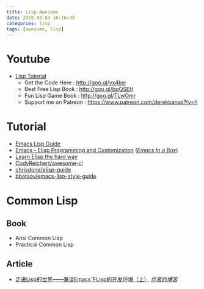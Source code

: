 ```yaml
---
title: Lisp Awesome
date: 2018-03-04 16:16:49
categories: lisp
tags: [awesome, lisp]
---
```


# Youtube
- [Lisp Tutorial](https://www.youtube.com/watch?v=ymSq4wHrqyU)
  - Get the Code Here : http://goo.gl/vx4kei
  - Best Free Lisp Book : http://goo.gl/bpQSEH
  - Fun Lisp Game Book : http://goo.gl/TLwOmr
  - Support me on Patreon : https://www.patreon.com/derekbanas?ty=h

# Tutorial
- [Emacs Lisp Guide](https://github.com/chrisdone/elisp-guide)
- [Emacs - Elisp Programming and Customization](https://github.com/caiorss/Emacs-Elisp-Programming)     ([*Emacs In a Box*](http://caiorss.github.io/Emacs-Elisp-Programming/))
- [Learn Elisp the hard way](https://github.com/hypernumbers/learn_elisp_the_hard_way/)
- [CodyReichert/awesome-cl](https://github.com/CodyReichert/awesome-cl)
- [chrisdone/elisp-guide](https://github.com/chrisdone/elisp-guide)
- [bbatsov/emacs-lisp-style-guide](https://github.com/bbatsov/emacs-lisp-style-guide)

<!-- more -->

# Common  Lisp
## Book
- Ansi Common Lisp
- Practical Common Lisp

## Article
- [走进Lisp的世界——兼谈Emacs下Lisp的开发环境（上）](http://cnlox.is-programmer.com/posts/34114.html) *[作者的博客](http://xiaohanyu.me/tags/#Emacs)*
